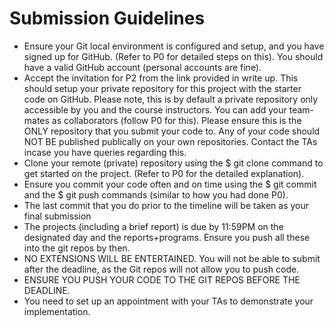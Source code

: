 Submission Guidelines
=====================

- Ensure your Git local environment is configured and setup, and you have signed up for GitHub. (Refer to P0 for detailed steps on this). You should have a valid GitHub account (personal accounts are fine).
- Accept the invitation for P2 from the link provided in write up. This should setup your private repository for this project with the starter code on GitHub. Please note, this is by default a private repository only accessible by you and the course instructors. You can add your team-mates as collaborators (follow P0 for this). Please ensure this is the ONLY repository that you submit your code to. Any of your code should NOT BE published publically on your own repositories. Contact the TAs incase you have queries regarding this.
- Clone your remote (private) repository using the $ git clone command to get started on the project. (Refer to P0 for the detailed explanation).
- Ensure you commit your code often and on time using the $ git commit and the $ git push commands (similar to how you had done P0).
- The last commit that you do prior to the timeline will be taken as your final submission
- The projects (including a brief report) is due by 11:59PM on the designated day and the reports+programs. Ensure you push all these into the git repos by then.
- NO EXTENSIONS WILL BE ENTERTAINED. You will not be able to submit after the deadline, as the Git repos will not allow you to push code.
- ENSURE YOU PUSH YOUR CODE TO THE GIT REPOS BEFORE THE DEADLINE.
- You need to set up an appointment with your TAs to demonstrate your implementation.
